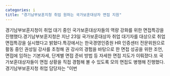 ```yaml
---
categories: i
title: "경기남부보훈지청 취업 원하는 국가보훈대상자 면접 지원"
---
```

경기남부보훈지청이 취업 대기 중인 국가보훈대상자들의 역량 강화를 위한 면접특강을 진행했다.경기남부보훈지청은 지난 23일 국가보훈대상자 취업 대기자를 대상으로 취업 면접특강을 실시했다고 밝혔다.특강에서는 한국경영인증원 HR 인증센터 전문위원으로 활동 중인 권성일 강사를 초청해 권 강사의 경험을 바탕으로 한 면접 성공을 위한 조언, 면접에 임하는 기본자세, 단계별 면접 준비 방법 등 자세한 면접 지도가 이뤄졌다.또 국가보훈대상자들이 면접 상황을 직접 경험해 볼 수 있도록 모의 면접도 병행해 진행했다.경기남부보훈지청 취업 담당자는 "이번